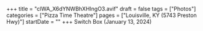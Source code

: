 +++
title = "clWA_X6dYNWBhXHIngO3.avif"
draft = false
tags = ["Photos"]
categories = ["Pizza Time Theatre"]
pages = ["Louisville, KY (5743 Preston Hwy)"]
startDate = ""
+++
Switch Box (January 13, 2024)
